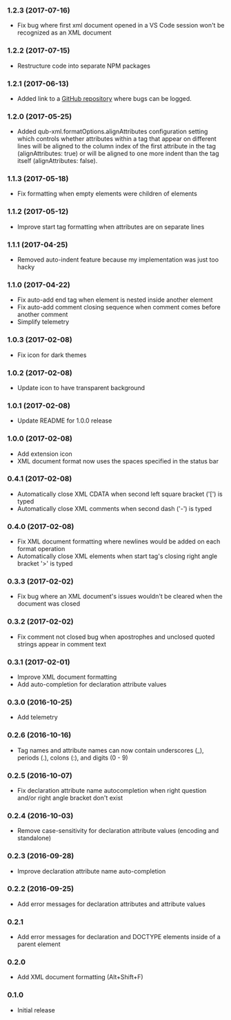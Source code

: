 ### 1.2.3 (2017-07-16)

- Fix bug where first xml document opened in a VS Code session won't be recognized as an XML document

### 1.2.2 (2017-07-15)

- Restructure code into separate NPM packages

### 1.2.1 (2017-06-13)

- Added link to a [GitHub repository](https://github.com/danschultequb/qub-xml-vscode/issues) where bugs can be logged.

### 1.2.0 (2017-05-25)

- Added qub-xml.formatOptions.alignAttributes configuration setting which controls whether attributes within a tag that appear on different lines will be aligned to the column index of the first attribute in the tag (alignAttributes: true) or will be aligned to one more indent than the tag itself (alignAttributes: false).

### 1.1.3 (2017-05-18)

- Fix formatting when empty elements were children of elements

### 1.1.2 (2017-05-12)

- Improve start tag formatting when attributes are on separate lines

### 1.1.1 (2017-04-25)

- Removed auto-indent feature because my implementation was just too hacky

### 1.1.0 (2017-04-22)

- Fix auto-add end tag when element is nested inside another element
- Fix auto-add comment closing sequence when comment comes before another comment
- Simplify telemetry

### 1.0.3 (2017-02-08)

- Fix icon for dark themes

### 1.0.2 (2017-02-08)

- Update icon to have transparent background

### 1.0.1 (2017-02-08)

- Update README for 1.0.0 release

### 1.0.0 (2017-02-08)

- Add extension icon
- XML document format now uses the spaces specified in the status bar

### 0.4.1 (2017-02-08)

- Automatically close XML CDATA when second left square bracket ('[') is typed
- Automatically close XML comments when second dash ('-') is typed

### 0.4.0 (2017-02-08)

- Fix XML document formatting where newlines would be added on each format operation
- Automatically close XML elements when start tag's closing right angle bracket '>' is typed

### 0.3.3 (2017-02-02)

- Fix bug where an XML document's issues wouldn't be cleared when the document was closed

### 0.3.2 (2017-02-02)

- Fix comment not closed bug when apostrophes and unclosed quoted strings appear in comment text

### 0.3.1 (2017-02-01)

- Improve XML document formatting
- Add auto-completion for declaration attribute values

### 0.3.0 (2016-10-25)

- Add telemetry

### 0.2.6 (2016-10-16)

- Tag names and attribute names can now contain underscores (_), periods (.), colons (:), and digits (0 - 9)

### 0.2.5 (2016-10-07)

- Fix declaration attribute name autocompletion when right question and/or right angle bracket don't exist

### 0.2.4 (2016-10-03)

- Remove case-sensitivity for declaration attribute values (encoding and standalone)

### 0.2.3 (2016-09-28)

- Improve declaration attribute name auto-completion

### 0.2.2 (2016-09-25)

- Add error messages for declaration attributes and attribute values

### 0.2.1

- Add error messages for declaration and DOCTYPE elements inside of a parent element

### 0.2.0

- Add XML document formatting (Alt+Shift+F)

### 0.1.0

- Initial release